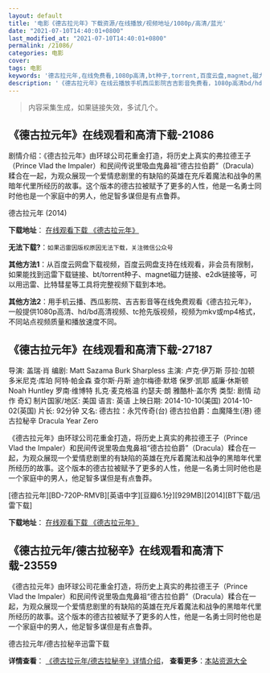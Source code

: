 ```yaml
---
layout: default
title: '电影《德古拉元年》下载资源/在线播放/视频地址/1080p/高清/蓝光'
date: "2021-07-10T14:40:01+0800"
last_modified_at: "2021-07-10T14:40:01+0800"
permalink: /21086/
categories: 电影
cover:
tags: 电影
keywords: '德古拉元年,在线免费看,1080p高清,bt种子,torrent,百度云盘,magnet,磁力链,迅雷下载资源'
description: '《德古拉元年》在线云播放手机西瓜影院吉吉影音免费看，1080p高清bd/hd未删减完整版和tc抢先枪版，mkv/mp4格式，附带bt/torrent种子、magnet/磁力链、百度云盘、网盘资源迅雷下载链接'
---
```


>内容采集生成，如果链接失效，多试几个。


## 《德古拉元年》在线观看和高清下载-21086

剧情介绍：《德古拉元年》由环球公司花重金打造，将历史上真实的弗拉德王子（Prince Vlad the Impaler）和民间传说里吸血鬼鼻祖“德古拉伯爵”（Dracula）糅合在一起，为观众展现一个爱情悲剧里的有缺陷的英雄在充斥着魔法和战争的黑暗年代里所经历的故事。这个版本的德古拉被赋予了更多的人性，他是一名勇士同时他也是一个家庭中的男人，他足智多谋但是有点鲁莽。


德古拉元年 (2014)

**下载地址**： [在线观看下载 《德古拉元年》](https://www.btbtdy.me/btdy/dy823.html) 


**无法下载?**：`如果迅雷因版权原因无法下载，关注微信公众号 `

**其他方法1**：从百度云网盘下载视频，百度云网盘支持在线观看，非会员有限制，如果能找到迅雷下载链接、bt/torrent种子、magnet磁力链接、e2dk链接等，可以用迅雷、比特彗星等工具将完整视频下载到本地。

**其他方法2**：用手机云播、西瓜影院、吉吉影音等在线免费观看《德古拉元年》，一般提供1080p高清、hd/bd高清视频、tc抢先版视频，视频为mkv或mp4格式，不同站点视频质量和播放速度不同。


## 《德古拉元年》在线观看和高清下载-27187

导演: 盖瑞·肖 编剧: Matt Sazama Burk Sharpless 主演: 卢克·伊万斯 莎拉·加顿 多米尼克·库珀 阿特·帕金森 查尔斯·丹斯 迪尔梅德·默塔 保罗·凯耶 威廉·休斯顿 Noah Huntley 罗南·维博特 扎克·麦克格温 约瑟夫·朗 雅酷朴·盖尔秀 类型: 剧情 动作 奇幻 制片国家/地区: 美国 语言: 英语 上映日期: 2014-10-10(美国) 2014-10-02(英国) 片长: 92分钟 又名: 德古拉：永咒传奇(台) 德古拉伯爵：血魔降生(港) 德古拉秘辛 Dracula Year Zero

《德古拉元年》由环球公司花重金打造，将历史上真实的弗拉德王子（Prince Vlad the Impaler）和民间传说里吸血鬼鼻祖“德古拉伯爵”（Dracula）糅合在一起，为观众展现一个爱情悲剧里的有缺陷的英雄在充斥着魔法和战争的黑暗年代里所经历的故事。这个版本的德古拉被赋予了更多的人性，他是一名勇士同时他也是一个家庭中的男人，他足智多谋但是有点鲁莽。


[德古拉元年][BD-720P-RMVB][英语中字][豆瓣6.1分][929MB][2014][BT下载/迅雷下载]

**下载地址**： [在线观看下载 《德古拉元年》](https://www.btdx8.com/torrent/dracula_untold_2014.html) 


## 《德古拉元年/德古拉秘辛》在线观看和高清下载-23559

《德古拉元年》由环球公司花重金打造，将历史上真实的弗拉德王子（Prince Vlad the Impaler）和民间传说里吸血鬼鼻祖&ldquo;德古拉伯爵&rdquo;（Dracula）糅合在一起，为观众展现一个爱情悲剧里的有缺陷的英雄在充斥着魔法和战争的黑暗年代里所经历的故事。这个版本的德古拉被赋予了更多的人性，他是一名勇士同时他也是一个家庭中的男人，他足智多谋但是有点鲁莽。<!---剧情end--->


德古拉元年/德古拉秘辛迅雷下载

**详情查看**： [《德古拉元年/德古拉秘辛》详情介绍](/movie/23559/)， **查看更多**：[本站资源大全](/movie/t/all/)

